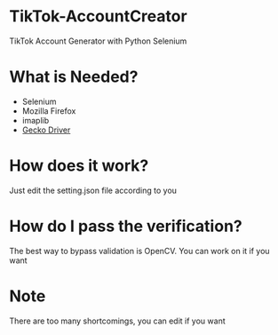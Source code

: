 # TikTok-AccountCreator
TikTok Account Generator with Python Selenium

# What is Needed?
- Selenium
- Mozilla Firefox
- imaplib
- <a href="https://github.com/mozilla/geckodriver/releases">Gecko Driver</a>

# How does it work?
Just edit the setting.json file according to you

# How do I pass the verification?
The best way to bypass validation is OpenCV. You can work on it if you want

# Note
There are too many shortcomings, you can edit if you want
